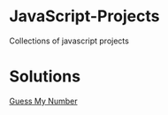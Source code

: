 # JavaScript-Projects
Collections of javascript projects

# Solutions

<a href="https://num-game.netlify.app/">Guess My Number</a>
